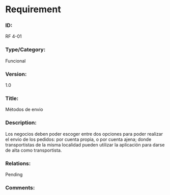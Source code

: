 # Requirement

### ID:

RF 4-01

### Type/Category:

Funcional

### Version:

1.0

### Title:

Métodos de envio

### Description:

Los negocios deben poder escoger entre dos opciones para poder realizar el envio de los pedidos: por cuenta propia, o por cuenta ajena; donde transportistas de la misma localidad pueden utilizar la aplicación para darse de alta como transportista.

### Relations:

Pending

### Comments:
